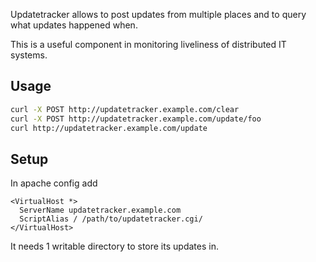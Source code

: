Updatetracker allows to post updates from multiple places and to query what updates happened when.

This is a useful component in monitoring liveliness of distributed IT systems.

## Usage

```bash
curl -X POST http://updatetracker.example.com/clear
curl -X POST http://updatetracker.example.com/update/foo
curl http://updatetracker.example.com/update
```

## Setup

In apache config add

```
<VirtualHost *>
  ServerName updatetracker.example.com
  ScriptAlias / /path/to/updatetracker.cgi/
</VirtualHost>
```

It needs 1 writable directory to store its updates in.
